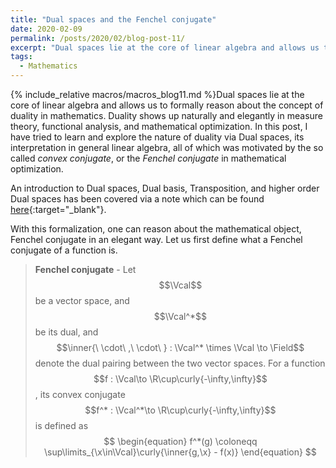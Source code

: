 ```yaml
---
title: "Dual spaces and the Fenchel conjugate"
date: 2020-02-09
permalink: /posts/2020/02/blog-post-11/
excerpt: "Dual spaces lie at the core of linear algebra and allows us to formally reason about the concept of duality in mathematics. Duality shows up naturally and elegantly in measure theory, functional analysis, and mathematical optimization. In this post, I have tried to learn and explore the nature of duality via Dual spaces, its interpretation in general linear algebra, all of which was motivated by the so called _convex conjugate_, or the _Fenchel conjugate_ in mathematical optimization."
tags:
  - Mathematics
---
```


{% include_relative macros/macros_blog11.md %}Dual spaces lie at the core of linear algebra and allows us to formally reason about the concept of duality in mathematics. Duality shows up naturally and elegantly in measure theory, functional analysis, and mathematical optimization. In this post, I have tried to learn and explore the nature of duality via Dual spaces, its interpretation in general linear algebra, all of which was motivated by the so called _convex conjugate_, or the _Fenchel conjugate_ in mathematical optimization.

An introduction to Dual spaces, Dual basis, Transposition, and higher order Dual spaces has been covered via a note which can be found [here](\files\DualSpaces.pdf){:target="_blank"}.

With this formalization, one can reason about the mathematical object, Fenchel conjugate in an elegant way. Let us first define what a Fenchel conjugate of a function is.

> **Fenchel conjugate** - Let $$\Vcal$$ be a vector space, and $$\Vcal^*$$ be its dual, and $$\inner{\ \cdot\ ,\ \cdot\ } : \Vcal^* \times \Vcal \to \Field$$ denote the dual pairing between the two vector spaces. For a function $$f : \Vcal\to \R\cup\curly{-\infty,\infty}$$, its convex conjugate $$f^* : \Vcal^*\to \R\cup\curly{-\infty,\infty}$$ is defined as
> $$
> \begin{equation}
> f^*(g) \coloneqq \sup\limits_{\x\in\Vcal}\curly{\inner{g,\x} - f(x)}
> \end{equation}
> $$